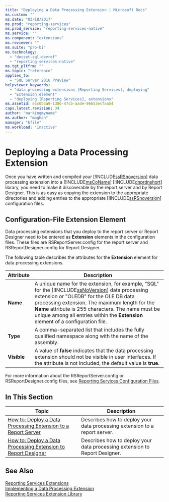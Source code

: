 ```yaml
---
title: "Deploying a Data Processing Extension | Microsoft Docs"
ms.custom: ""
ms.date: "03/18/2017"
ms.prod: "reporting-services"
ms.prod_service: "reporting-services-native"
ms.service: ""
ms.component: "extensions"
ms.reviewer: ""
ms.suite: "pro-bi"
ms.technology: 
  - "docset-sql-devref"
  - "reporting-services-native"
ms.tgt_pltfrm: ""
ms.topic: "reference"
applies_to: 
  - "SQL Server 2016 Preview"
helpviewer_keywords: 
  - "data processing extensions [Reporting Services], deploying"
  - "Extension element"
  - "deploying [Reporting Services], extensions"
ms.assetid: e5c0b5a9-1386-47cb-aade-96653ecfaa54
caps.latest.revision: 34
author: "markingmyname"
ms.author: "maghan"
manager: "kfile"
ms.workload: "Inactive"
---
```

# Deploying a Data Processing Extension
  Once you have written and compiled your [!INCLUDE[ssRSnoversion](../../../includes/ssrsnoversion-md.md)] data processing extension into a [!INCLUDE[msCoName](../../../includes/msconame-md.md)] [!INCLUDE[dnprdnshort](../../../includes/dnprdnshort-md.md)] library, you need to make it discoverable by the report server and by Report Designer. This is as easy as copying the extension to the appropriate directories and adding entries to the appropriate [!INCLUDE[ssRSnoversion](../../../includes/ssrsnoversion-md.md)] configuration files.  
  
## Configuration-File Extension Element  
 Data processing extensions that you deploy to the report server or Report Designer need to be entered as **Extension** elements in the configuration files. These files are RSReportServer.config for the report server and RSReportDesigner.config for Report Designer.  
  
 The following table describes the attributes for the **Extension** element for data processing extensions.  
  
|Attribute|Description|  
|---------------|-----------------|  
|**Name**|A unique name for the extension, for example, "SQL" for the [!INCLUDE[ssNoVersion](../../../includes/ssnoversion-md.md)] data processing extension or "OLEDB" for the OLE DB data processing extension. The maximum length for the **Name** attribute is 255 characters. The name must be unique among all entries within the **Extension** element of a configuration file.|  
|**Type**|A comma-separated list that includes the fully qualified namespace along with the name of the assembly.|  
|**Visible**|A value of **false** indicates that the data processing extension should not be visible in user interfaces. If the attribute is not included, the default value is **true**.|  
  
 For more information about the RSReportServer.config or RSReportDesigner.config files, see [Reporting Services Configuration Files](../../../reporting-services/report-server/reporting-services-configuration-files.md).  
  
## In This Section  
  
|Topic|Description|  
|-----------|-----------------|  
|[How to: Deploy a Data Processing Extension to a Report Server](../../../reporting-services/extensions/data-processing/deploying-a-data-processing-extension-to-a-report-server.md)|Describes how to deploy your data processing extension to a report server.|  
|[How to: Deploy a Data Processing Extension to Report Designer](../../../reporting-services/extensions/data-processing/deploying-a-data-processing-extension-to-report-designer.md)|Describes how to deploy your data processing extension to Report Designer.|  
  
## See Also  
 [Reporting Services Extensions](../../../reporting-services/extensions/reporting-services-extensions.md)   
 [Implementing a Data Processing Extension](../../../reporting-services/extensions/data-processing/implementing-a-data-processing-extension.md)   
 [Reporting Services Extension Library](../../../reporting-services/extensions/reporting-services-extension-library.md)  
  
  
